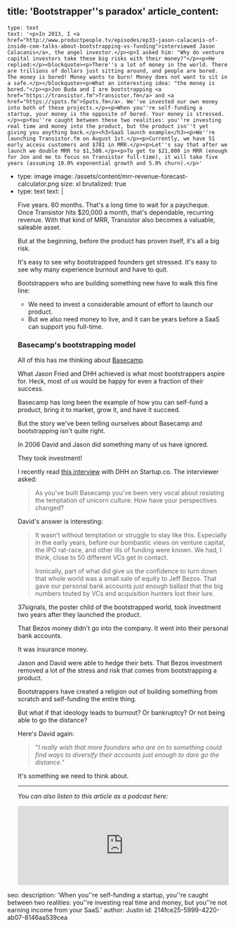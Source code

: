 title: 'Bootstrapper''s paradox'
article_content:
  -
    type: text
    text: '<p>In 2013, I <a href="http://www.productpeople.tv/episodes/ep33-jason-calacanis-of-inside-com-talks-about-bootstrapping-vs-funding">interviewed Jason Calacanis</a>, the angel investor.</p><p>I asked him: "Why do venture capital investors take these big risks with their money?"</p><p>He replied:</p><blockquote><p>There''s a lot of money in the world. There are trillions of dollars just sitting around, and people are bored. The money is bored! Money wants to burn! Money does not want to sit in a safe.</p></blockquote><p>What an interesting idea: "the money is bored."</p><p>Jon Buda and I are bootstrapping <a href="https://transistor.fm">Transistor.fm</a> and <a href="https://spots.fm">Spots.fm</a>. We''ve invested our own money into both of these projects.</p><p>When you''re self-funding a startup, your money is the opposite of bored. Your money is stressed.</p><p>You''re caught between these two realities: you''re investing real time and money into the product, but the product isn''t yet giving you anything back.</p><h3>SaaS launch example</h3><p>We''re launching Transistor.fm on August 1st.</p><p>Currently, we have 51 early access customers and $781 in MRR.</p><p>Let''s say that after we launch we double MRR to $1,500.</p><p>To get to $21,000 in MRR (enough for Jon and me to focus on Transistor full-time), it will take five years (assuming 10.0% exponential growth and 5.0% churn).</p>'
  -
    type: image
    image: /assets/content/mrr-revenue-forecast-calculator.png
    size: xl
    brutalized: true
  -
    type: text
    text: |
      <p>Five years. 60 months. That's a long time to wait for a paycheque. Once&nbsp;Transistor hits $20,000 a month, that's dependable, recurring revenue. With that kind of MRR, Transistor also becomes a valuable, saleable asset.</p><p>But at the beginning, before the product has proven itself, it's all a big risk.</p><p>It's easy to see why bootstrapped founders get stressed. It's easy to see why many experience burnout and have to quit.</p><p>Bootstrappers who are building something new have to walk this fine line:</p><ul>
      <li>We need to invest a considerable amount of effort to launch our product.</li>
      <li>But we also need money to live, and it can be years before a SaaS can support you full-time.</li>
      </ul><h3>Basecamp's bootstrapping model</h3><p>All of this has me thinking about <a href="https://basecamp.com/">Basecamp</a>.</p><p>What Jason Fried and DHH achieved is what most bootstrappers aspire for. Heck, most of us would be happy for even a fraction of their success.</p><p>Basecamp has long been the example of how you can self-fund a product, bring it to market, grow it, and have it succeed.</p><p>But the story we've been telling ourselves about Basecamp and bootstrapping isn't quite right.</p><p>In 2006 David and Jason did something many of us have ignored.</p><p>They took investment!</p><p>I recently read <a href="https://www.startups.co/articles/build-a-kick-ass-startup?ref=quuu&amp;utm_source=quuu">this interview</a> with DHH on Startup.co. The interviewer asked:</p><blockquote><p>As you've built Basecamp you've been very vocal about resisting the temptation of unicorn culture. How have your perspectives changed?</p></blockquote><p>David's answer is interesting:</p><blockquote><p>It wasn't without temptation or struggle to stay like this. Especially in the early years, before our bombastic views on venture capital, the IPO rat-race, and other ills of funding were known. We had, I think, close to 50 different VCs get in contact.</p>
      <p>Ironically, part of what did give us the confidence to turn down that whole world was a small sale of equity to Jeff Bezos. That gave our personal bank accounts just enough ballast that the big numbers touted by VCs and acquisition hunters lost their lure.</p></blockquote><p>37signals, the poster child of the bootstrapped world, took investment two years after they launched the product.</p><p>That Bezos money didn't go into the company. It went into their personal bank accounts.</p><p>It was insurance money.</p><p>Jason and David were able to hedge their bets. That Bezos investment removed a lot of the stress and risk that comes from bootstrapping a product.</p><p>Bootstrappers have created a religion out of building something from scratch and self-funding the entire thing.</p><p>But what if that ideology leads to burnout? Or bankruptcy? Or not being able to go the distance?</p><p>Here's David again:</p><blockquote><p>"<em>I really wish that more founders who are on to something could find ways to diversify their accounts just enough to dare go the distance."</em></p></blockquote><p>It's something we need to think about<g class="gr_ gr_85 gr-alert gr_gramm gr_inline_cards gr_run_anim Style replaceWithoutSep" id="85" data-gr-id="85">.</g></p><hr><p><em><g class="gr_ gr_85 gr-alert gr_gramm gr_inline_cards gr_disable_anim_appear Style replaceWithoutSep" id="85" data-gr-id="85">You</g> can also listen to this article as a podcast here:</em></p><p><iframe src="https://share.transistor.fm/e/8140d13d" width="100%" height="180" frameborder="0" scrolling="no" seamless="true"></iframe></p>
seo:
  description: 'When you''re self-funding a startup, you''re caught between two realities: you''re investing real time and money, but you''re not earning income from your SaaS.'
author: Justin
id: 214fce25-5999-4220-ab07-8146aa539cea

